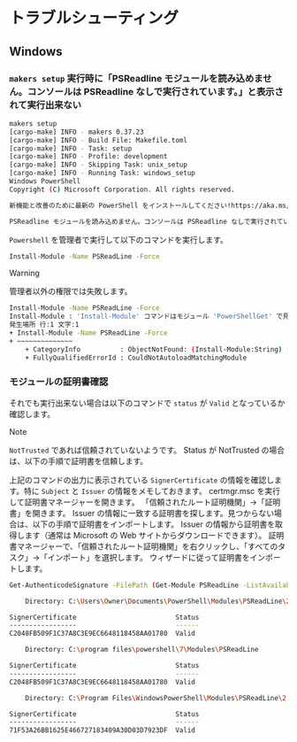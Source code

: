 # トラブルシューティング

## Windows

### `makers setup` 実行時に「PSReadline モジュールを読み込めません。コンソールは PSReadline なしで実行されています。」と表示されて実行出来ない

```sh
makers setup
[cargo-make] INFO - makers 0.37.23
[cargo-make] INFO - Build File: Makefile.toml
[cargo-make] INFO - Task: setup
[cargo-make] INFO - Profile: development
[cargo-make] INFO - Skipping Task: unix_setup
[cargo-make] INFO - Running Task: windows_setup
Windows PowerShell
Copyright (C) Microsoft Corporation. All rights reserved.

新機能と改善のために最新の PowerShell をインストールしてください!https://aka.ms/PSWindows

PSReadline モジュールを読み込めません。コンソールは PSReadline なしで実行されています。
```

`Powershell` を管理者で実行して以下のコマンドを実行します。

```sh
Install-Module -Name PSReadLine -Force
```

> [!WARNING]
> 管理者以外の権限では失敗します。
> ```sh
> Install-Module -Name PSReadLine -Force
> Install-Module : 'Install-Module' コマンドはモジュール 'PowerShellGet' で見つかりましたが、このモジュールを読み込むことができませんでした。詳細については、'Import-Module PowerShellGet' を実行してください。
> 発生場所 行:1 文字:1
> + Install-Module -Name PSReadLine -Force
> + ~~~~~~~~~~~~~~
>     + CategoryInfo          : ObjectNotFound: (Install-Module:String) [], CommandNotFoundException
>     + FullyQualifiedErrorId : CouldNotAutoloadMatchingModule
> ```

### モジュールの証明書確認

それでも実行出来ない場合は以下のコマンドで `status` が `Valid` となっているか確認します。

> [!NOTE]
> `NotTrusted` であれば信頼されていないようです。
> Status が NotTrusted の場合は、以下の手順で証明書を信頼します。
>
> 上記のコマンドの出力に表示されている `SignerCertificate` の情報を確認します。特に `Subject` と `Issuer` の情報をメモしておきます。
> certmgr.msc を実行して証明書マネージャーを開きます。
> 「信頼されたルート証明機関」→「証明書」を開きます。
> Issuer の情報に一致する証明書を探します。見つからない場合は、以下の手順で証明書をインポートします。
> Issuer の情報から証明書を取得します（通常は Microsoft の Web サイトからダウンロードできます）。
> 証明書マネージャーで、「信頼されたルート証明機関」を右クリックし、「すべてのタスク」→「インポート」を選択します。
> ウィザードに従って証明書をインポートします。

```sh
Get-AuthenticodeSignature -FilePath (Get-Module PSReadLine -ListAvailable | Select-Object -ExpandProperty Path)

    Directory: C:\Users\Owner\Documents\PowerShell\Modules\PSReadLine\2.3.6

SignerCertificate                         Status                                                            StatusMessage                                                    Path
-----------------                         ------                                                            -------------                                                    ----
C2048FB509F1C37A8C3E9EC6648118458AA01780  Valid                                                             Signature verified.                                              PSReadLine.psd1

    Directory: C:\program files\powershell\7\Modules\PSReadLine

SignerCertificate                         Status                                                            StatusMessage                                                    Path
-----------------                         ------                                                            -------------                                                    ----
C2048FB509F1C37A8C3E9EC6648118458AA01780  Valid                                                             Signature verified.                                              PSReadLine.psd1

    Directory: C:\Program Files\WindowsPowerShell\Modules\PSReadLine\2.0.0

SignerCertificate                         Status                                                            StatusMessage                                                    Path
-----------------                         ------                                                            -------------                                                    ----
71F53A26BB1625E466727183409A30D03D7923DF  Valid                                                             Signature verified.                                              PSReadLine.psd1
```


